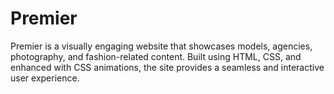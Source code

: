 # Premier
Premier is a visually engaging website that showcases models, agencies, photography, and fashion-related content. Built using HTML, CSS, and enhanced with CSS animations, the site provides a seamless and interactive user experience.
